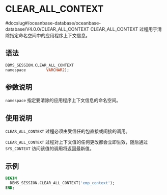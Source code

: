 CLEAR_ALL_CONTEXT 
======================================
#docslug#/oceanbase-database/oceanbase-database/V4.0.0/CLEAR_ALL_CONTEXT
CLEAR_ALL_CONTEXT 过程用于清除指定命名空间中的应用程序上下文信息。

语法 
-----------------------

```sql
DBMS_SESSION.CLEAR_ALL_CONTEXT
namespace         VARCHAR2);
```



参数说明 
-------------------------

`namespace` 指定要清除的应用程序上下文信息的命名空间。

使用说明 
-------------------------

`CLEAR_ALL_CONTEXT` 过程必须由受信任的包直接或间接的调用。

`CLEAR_ALL_CONTEXT` 过程对上下文值的任何更改都会立即生效，随后通过 `SYS_CONTEXT` 访问该值的调用将返回最新值。

示例 
-----------------------

```sql
BEGIN
  DBMS_SESSION.CLEAR_ALL_CONTEXT('emp_context');
END;
```


